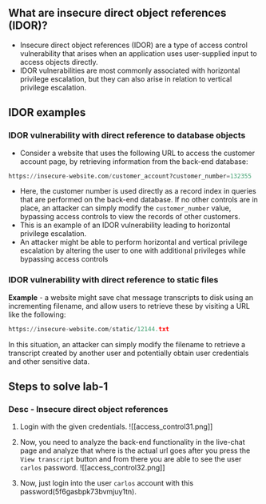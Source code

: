 ## What are insecure direct object references (IDOR)?
- Insecure direct object references (IDOR) are a type of access control vulnerability that arises when an application uses user-supplied input to access objects directly.
- IDOR vulnerabilities are most commonly associated with horizontal privilege escalation, but they can also arise in relation to vertical privilege escalation.

## IDOR examples

### IDOR vulnerability with direct reference to database objects
- Consider a website that uses the following URL to access the customer account page, by retrieving information from the back-end database:
```python
https://insecure-website.com/customer_account?customer_number=132355
```
- Here, the customer number is used directly as a record index in queries that are performed on the back-end database. If no other controls are in place, an attacker can simply modify the `customer_number` value, bypassing access controls to view the records of other customers.
- This is an example of an IDOR vulnerability leading to horizontal privilege escalation.
- An attacker might be able to perform horizontal and vertical privilege escalation by altering the user to one with additional privileges while bypassing access controls

### IDOR vulnerability with direct reference to static files
**Example** - 
a website might save chat message transcripts to disk using an incrementing filename, and allow users to retrieve these by visiting a URL like the following:
```python
https://insecure-website.com/static/12144.txt
```
In this situation, an attacker can simply modify the filename to retrieve a transcript created by another user and potentially obtain user credentials and other sensitive data.

## Steps to solve lab-1
### Desc - Insecure direct object references

1. Login with the given credentials.
![[access_control31.png]]

2. Now, you need to analyze the back-end functionality in the live-chat page and analyze that where is the actual url goes after you press the `View transcript` button and from there you are able to see the user `carlos` password.
![[access_control32.png]]

3. Now, just login into the user `carlos` account with this password(5f6gasbpk73bvmjuy1tn).